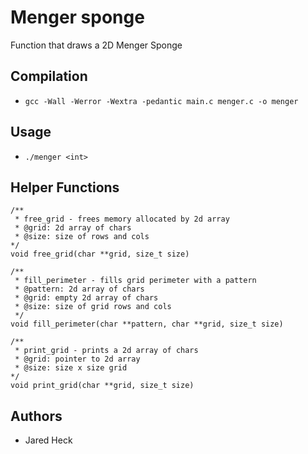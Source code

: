 # Menger sponge
Function that draws a 2D Menger Sponge

## Compilation
* `gcc -Wall -Werror -Wextra -pedantic main.c menger.c -o menger`

## Usage
* `./menger <int>`

## Helper Functions
```
/**
 * free_grid - frees memory allocated by 2d array
 * @grid: 2d array of chars
 * @size: size of rows and cols
*/
void free_grid(char **grid, size_t size)

/**
 * fill_perimeter - fills grid perimeter with a pattern
 * @pattern: 2d array of chars
 * @grid: empty 2d array of chars
 * @size: size of grid rows and cols
 */
void fill_perimeter(char **pattern, char **grid, size_t size)

/**
 * print_grid - prints a 2d array of chars
 * @grid: pointer to 2d array
 * @size: size x size grid
*/
void print_grid(char **grid, size_t size)
```

## Authors
* Jared Heck
